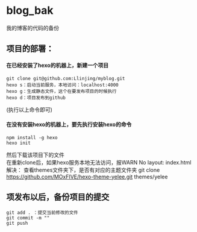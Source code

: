 
# blog_bak
我的博客的代码的备份


## 项目的部署：

#### 在已经安装了hexo的机器上，新建一个项目

```
git clone git@github.com:Llinjing/myblog.git
hexo s：启动当前服务，本地访问：localhost:4000
hexo g：生成静态文件，这个在要发布项目的时候执行
hexo d：项目发布到github
```
(执行以上命令即可)


#### 在没有安装hexo的机器上，要先执行安装hexo的命令

```
npm install -g hexo
hexo init
```
然后下载该项目下的文件 <br />
在重新clone后，如果hexo服务本地无法访问，报WARN  No layout: index.html
解决：
查看themes文件夹下，是否有对应的主题文件夹
git clone https://github.com/MOxFIVE/hexo-theme-yelee.git themes/yelee


## 项发布以后，备份项目的提交

```
git add . ：提交当前修改的文件
git commit -m ""
git push
```



